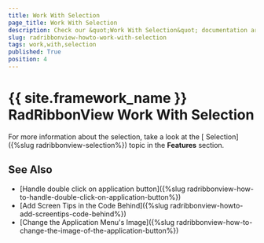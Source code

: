 ```yaml
---
title: Work With Selection
page_title: Work With Selection
description: Check our &quot;Work With Selection&quot; documentation article for the RadRibbonView {{ site.framework_name }} control.
slug: radribbonview-howto-work-with-selection
tags: work,with,selection
published: True
position: 4
---
```


# {{ site.framework_name }} RadRibbonView Work With Selection

For more information about the selection, take a look at the [ Selection]({%slug radribbonview-selection%}) topic in the __Features__ section.

## See Also
 * [Handle double click on application button]({%slug radribbonview-how-to-handle-double-click-on-application-button%})
 * [Add Screen Tips in the Code Behind]({%slug radribbonview-howto-add-screentips-code-behind%})
 * [Change the Application Menu's Image]({%slug radribbonview-how-to-change-the-image-of-the-application-button%})